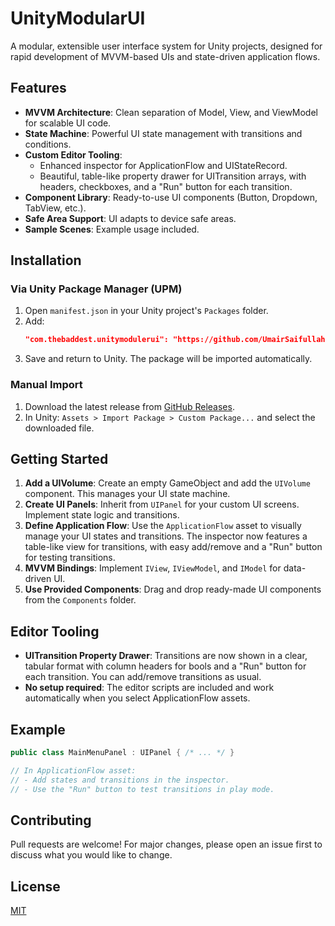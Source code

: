 # UnityModularUI

A modular, extensible user interface system for Unity projects, designed for rapid development of MVVM-based UIs and state-driven application flows.

## Features
- **MVVM Architecture**: Clean separation of Model, View, and ViewModel for scalable UI code.
- **State Machine**: Powerful UI state management with transitions and conditions.
- **Custom Editor Tooling**: 
  - Enhanced inspector for ApplicationFlow and UIStateRecord.
  - Beautiful, table-like property drawer for UITransition arrays, with headers, checkboxes, and a "Run" button for each transition.
- **Component Library**: Ready-to-use UI components (Button, Dropdown, TabView, etc.).
- **Safe Area Support**: UI adapts to device safe areas.
- **Sample Scenes**: Example usage included.

## Installation

### Via Unity Package Manager (UPM)
1. Open `manifest.json` in your Unity project's `Packages` folder.
2. Add:
   ```json
   "com.thebaddest.unitymodulerui": "https://github.com/UmairSaifullah01/UnityModularUI.git"
   ```
3. Save and return to Unity. The package will be imported automatically.

### Manual Import
1. Download the latest release from [GitHub Releases](https://github.com/UmairSaifullah01/UnityModularUI/releases).
2. In Unity: `Assets > Import Package > Custom Package...` and select the downloaded file.

## Getting Started

1. **Add a UIVolume**: Create an empty GameObject and add the `UIVolume` component. This manages your UI state machine.
2. **Create UI Panels**: Inherit from `UIPanel` for your custom UI screens. Implement state logic and transitions.
3. **Define Application Flow**: Use the `ApplicationFlow` asset to visually manage your UI states and transitions. The inspector now features a table-like view for transitions, with easy add/remove and a "Run" button for testing transitions.
4. **MVVM Bindings**: Implement `IView`, `IViewModel`, and `IModel` for data-driven UI.
5. **Use Provided Components**: Drag and drop ready-made UI components from the `Components` folder.

## Editor Tooling
- **UITransition Property Drawer**: Transitions are now shown in a clear, tabular format with column headers for bools and a "Run" button for each transition. You can add/remove transitions as usual.
- **No setup required**: The editor scripts are included and work automatically when you select ApplicationFlow assets.

## Example
```csharp
public class MainMenuPanel : UIPanel { /* ... */ }

// In ApplicationFlow asset:
// - Add states and transitions in the inspector.
// - Use the "Run" button to test transitions in play mode.
```

## Contributing
Pull requests are welcome! For major changes, please open an issue first to discuss what you would like to change.

## License
[MIT](LICENSE)
